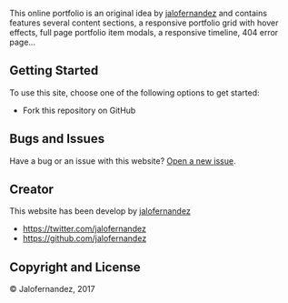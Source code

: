 This online portfolio is an original idea by [jalofernandez](https://github.com/jalofernandez/arted) and contains features several content sections, a responsive portfolio grid with hover effects, full page portfolio item modals, a responsive timeline, 404 error page...

## Getting Started

To use this site, choose one of the following options to get started:
* Fork this repository on GitHub

## Bugs and Issues

Have a bug or an issue with this website? [Open a new issue](https://github.com/jalofernandez/lfcabogados/issues).

## Creator

This website has been develop by [jalofernandez](https://github.com/jalofernandez/arted)

* https://twitter.com/jalofernandez
* https://github.com/jalofernandez

## Copyright and License

© Jalofernandez, 2017
